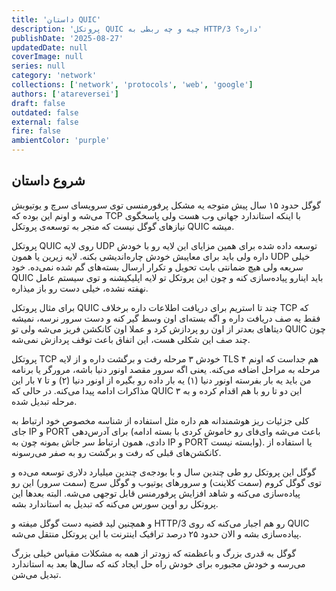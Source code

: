 ```yaml
---
title: 'داستان QUIC'
description: 'پروتکل QUIC چیه و چه ربطی به HTTP/3 داره؟'
publishDate: '2025-08-27'
updatedDate: null
coverImage: null
series: null
category: 'network'
collections: ['network', 'protocols', 'web', 'google']
authors: ['atareversei']
draft: false
outdated: false
external: false
fire: false
ambientColor: 'purple'
---
```


## شروع داستان

گوگل حدود ۱۵ سال پیش متوجه یه مشکل پرفورمنسی توی سرویسای سرچ و یوتیوبش می‌شه و اونم این بوده که TCP با اینکه استاندارد جهانی وب هست ولی پاسخگوی نیازهای گوگل نیست که منجر به توسعه‌ی پروتکل QUIC میشه.

پروتکل QUIC روی لایه UDP توسعه داده شده برای همین مزایای این لایه رو با خودش داره ولی باید برای معایبش خودش چاره‌اندیشی بکنه. لایه زیرین یا همون UDP خیلی سریعه ولی هیچ ضمانتی بابت تحویل و تکرار ارسال بسته‌های گم شده نمی‌ده. خود QUIC باید اینارو پیاده‌سازی کنه و چون این پروتکل تو لایه اپلیکیشنه و توی سیستم عامل نهفته نشده، خیلی دست رو باز میذاره.

برای مثال پروتکل QUIC چند تا استریم برای دریافت اطلاعات داره برخلاف TCP که فقط یه صف دریافت داره و اگه بسته‌ای اون وسط گیر کنه و دست سرور نرسه، نمیشه دیتاهای بعدتر از اون رو پردازش کرد و عملا اون کانکشن فریز می‌شه ولی تو QUIC چون چند صف این شکلی هست، این اتفاق باعث توقف پردازش نمی‌شه.

پروتکل TCP خودش ۳ مرحله رفت و برگشت داره و از لایه TLS هم جداست که اونم ۴ مرحله به مراحل اضافه می‌کنه. یعنی اگه سرور مقصد اونور دنیا باشه، مرورگر یا برنامه من باید یه بار بفرسته اونور دنیا (۱) یه بار داده رو بگیره از اونور دنیا (۲) و تا ۷ بار این مذاکرات ادامه پیدا می‌کنه. در حالی که QUIC این دو تا رو با هم اقدام کرده و به ۳ مرحله تبدیل شده.

کلی جزئیات ریز هوشمندانه هم داره مثل استفاده از شناسه مخصوص خود ارتباط به جای IP و PORT برای آدرس‌دهی (باعث می‌شه وای‌فای رو خاموش کردی با بسته ادامه دادی، همون ارتباط سر جاش بمونه چون به IP و PORT وابسته نیست). یا استفاده از کانکشن‌های قبلی که رفت و برگشت رو به صفر می‌رسونه.

گوگل این پروتکل رو طی چندین سال و با بودجه‌ی چندین میلیارد دلاری توسعه می‌ده و توی گوگل کروم (سمت کلاینت) و سرورهای یوتیوب و گوگل سرچ (سمت سرور) این رو پیاده‌سازی می‌کنه و شاهد افزایش پرفورمنس قابل توجهی می‌شه. البته بعدها این پروتکل رو اوپن سورس می‌کنه که تبدیل به استاندارد بشه.

و همچنین لید قضیه دست گوگل میفته و HTTP/3 رو هم اجبار می‌کنه که روی QUIC پیاده‌سازی بشه و الان حدود ۲۵ درصد ترافیک اینترنت با این پروتکل منتقل می‌شه.

گوگل به قدری بزرگ و باعظمته که زودتر از همه به مشکلات مقیاس خیلی بزرگ می‌رسه و خودش مجبوره برای خودش راه حل ایجاد کنه که سال‌ها بعد به استاندارد تبدیل می‌شن.
